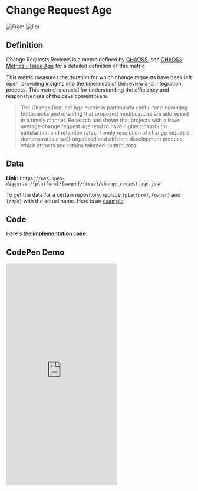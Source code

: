 # Change Request Age

![From](https://img.shields.io/badge/From-CHAOSS-blue) ![For](https://img.shields.io/badge/For-Repo-blue)

## Definition

Change Requests Reviews is a metric defined by [CHAOSS](https://chaoss.community), see [CHAOSS Metrics - Issue Age](https://chaoss.community/kb/metric-issue-age/) for a detailed definition of this metric.

This metric measures the duration for which change requests have been left open, providing insights into the timeliness of the review and integration process. This metric is crucial for understanding the efficiency and responsiveness of the development team.

> The Change Request Age metric is particularly useful for pinpointing bottlenecks and ensuring that proposed modifications are addressed in a timely manner. Research has shown that projects with a lower average change request age tend to have higher contributor satisfaction and retention rates. Timely resolution of change requests demonstrates a well-organized and efficient development process, which attracts and retains talented contributors.


## Data

**Link:** `https://oss.open-digger.cn/{platform}/{owner}/{repo}/change_request_age.json`

To get the data for a certain repository, replace `{platform}`, `{owner}` and `{repo}` with the actual name. Here is an [example](https://oss.open-digger.cn/github/X-lab2017/open-digger/change_request_age.json).


## Code

Here's the [**implementation code**](https://github.com/X-lab2017/open-digger/blob/master/src/metrics/chaoss.ts#L341).


## CodePen Demo

<iframe height="600" scrolling="no" title="OpenDigger - [CHAOSS] Time Duration Related Metrics" src="https://codepen.io/frank-zsy/embed/VwBqwaP?default-tab=js%2Cresult&editable=true" frameborder="no" loading="lazy" allowtransparency="true" allowfullscreen="true">
  See the Pen <a href="https://codepen.io/frank-zsy/pen/VwBqwaP">
  OpenDigger - [CHAOSS] Time Duration Related Metrics</a> by Frank Zhao (<a href="https://codepen.io/frank-zsy">@frank-zsy</a>)
  on <a href="https://codepen.io">CodePen</a>.
</iframe>
